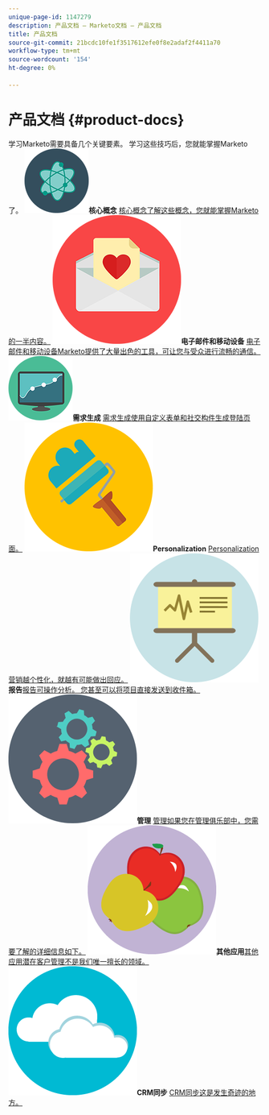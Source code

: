 ```yaml
---
unique-page-id: 1147279
description: 产品文档 — Marketo文档 — 产品文档
title: 产品文档
source-git-commit: 21bcdc10fe1f3517612efe0f8e2adaf2f4411a70
workflow-type: tm+mt
source-wordcount: '154'
ht-degree: 0%

---
```



# 产品文档 {#product-docs}

学习Marketo需要具备几个关键要素。 学习这些技巧后，您就能掌握Marketo了。
**![核心概念](assets/education-science-12.png)核心概念** [核心概念了解这些概念，您就能掌握Marketo的一半内容。](product-docs/core-marketo-concepts.md)     **![电子邮件和移动设备](assets/valentine-day-10.png)电子邮件和移动设备** [电子邮件和移动设备Marketo提供了大量出色的工具，可让您与受众进行流畅的通信。](https://docs.marketo.com/pages/viewpage.action?pageId=557076)     **![需求生成](assets/seo-04.png)需求生成** [需求生成使用自定义表单和社交构件生成登陆页面。](product-docs/demand-generation.md)     **![Personalization](assets/graphic-design-tools-19.png)Personalization** [Personalization营销越个性化，就越有可能做出回应。](product-docs/personalization.md)     **![报告](assets/office-21.png)报告**&#x200B;[报告可操作分析。 您甚至可以将项目直接发送到收件箱。](product-docs/reporting.md)     **![管理](assets/technology-08.png)管理** [管理如果您在管理俱乐部中，您需要了解的详细信息如下。](https://docs.marketo.com/display/DOCS/Administration)     **![其他应用](assets/food-10.png)其他应用**&#x200B;[其他应用潜在客户管理不是我们唯一擅长的领域。](product-docs/additional-apps.md)     **![CRM同步](assets/seo-33.png)CRM同步** [CRM同步这是发生奇迹的地方。](product-docs/crm-sync.md)
